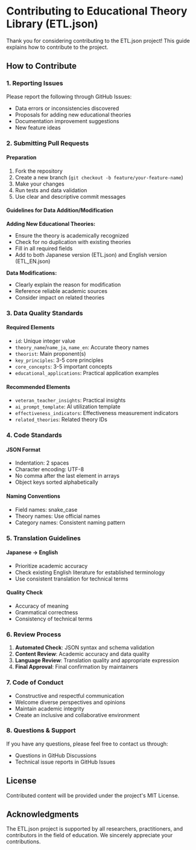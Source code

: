 # Contributing to Educational Theory Library (ETL.json)

Thank you for considering contributing to the ETL.json project! This guide explains how to contribute to the project.

## How to Contribute

### 1. Reporting Issues

Please report the following through GitHub Issues:
- Data errors or inconsistencies discovered
- Proposals for adding new educational theories
- Documentation improvement suggestions
- New feature ideas

### 2. Submitting Pull Requests

#### Preparation
1. Fork the repository
2. Create a new branch (`git checkout -b feature/your-feature-name`)
3. Make your changes
4. Run tests and data validation
5. Use clear and descriptive commit messages

#### Guidelines for Data Addition/Modification

**Adding New Educational Theories:**
- Ensure the theory is academically recognized
- Check for no duplication with existing theories
- Fill in all required fields
- Add to both Japanese version (ETL.json) and English version (ETL_EN.json)

**Data Modifications:**
- Clearly explain the reason for modification
- Reference reliable academic sources
- Consider impact on related theories

### 3. Data Quality Standards

#### Required Elements
- `id`: Unique integer value
- `theory_name`/`name_ja`, `name_en`: Accurate theory names
- `theorist`: Main proponent(s)
- `key_principles`: 3-5 core principles
- `core_concepts`: 3-5 important concepts
- `educational_applications`: Practical application examples

#### Recommended Elements
- `veteran_teacher_insights`: Practical insights
- `ai_prompt_template`: AI utilization template
- `effectiveness_indicators`: Effectiveness measurement indicators
- `related_theories`: Related theory IDs

### 4. Code Standards

#### JSON Format
- Indentation: 2 spaces
- Character encoding: UTF-8
- No comma after the last element in arrays
- Object keys sorted alphabetically

#### Naming Conventions
- Field names: snake_case
- Theory names: Use official names
- Category names: Consistent naming pattern

### 5. Translation Guidelines

#### Japanese → English
- Prioritize academic accuracy
- Check existing English literature for established terminology
- Use consistent translation for technical terms

#### Quality Check
- Accuracy of meaning
- Grammatical correctness
- Consistency of technical terms

### 6. Review Process

1. **Automated Check**: JSON syntax and schema validation
2. **Content Review**: Academic accuracy and data quality
3. **Language Review**: Translation quality and appropriate expression
4. **Final Approval**: Final confirmation by maintainers

### 7. Code of Conduct

- Constructive and respectful communication
- Welcome diverse perspectives and opinions
- Maintain academic integrity
- Create an inclusive and collaborative environment

### 8. Questions & Support

If you have any questions, please feel free to contact us through:
- Questions in GitHub Discussions
- Technical issue reports in GitHub Issues

## License

Contributed content will be provided under the project's MIT License.

## Acknowledgments

The ETL.json project is supported by all researchers, practitioners, and contributors in the field of education. We sincerely appreciate your contributions.
